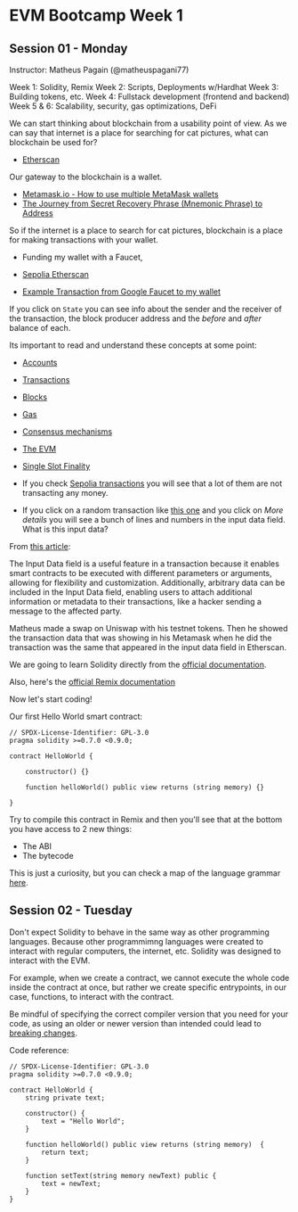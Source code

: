 # EVM Bootcamp Week 1

## Session 01 - Monday

Instructor: Matheus Pagain (@matheuspagani77)

Week 1: Solidity, Remix
Week 2: Scripts, Deployments w/Hardhat
Week 3: Building tokens, etc.
Week 4: Fullstack development (frontend and backend)
Week 5 & 6: Scalability, security, gas optimizations, DeFi

We can start thinking about blockchain from a usability point of view. As we can say that internet is a place for searching for cat pictures, what can blockchain be used for?

- [Etherscan](https://etherscan.io/)

Our gateway to the blockchain is a wallet.

- [Metamask.io - How to use multiple MetaMask wallets](https://support.metamask.io/managing-my-wallet/using-metamask/how-to-use-multiple-metamask-wallets/)
- [The Journey from Secret Recovery Phrase (Mnemonic Phrase) to Address](https://medium.com/mycrypto/the-journey-from-mnemonic-phrase-to-address-6c5e86e11e14)

So if the internet is a place to search for cat pictures, blockchain is a place for making transactions with your wallet.

- Funding my wallet with a Faucet,

- [Sepolia Etherscan](https://sepolia.etherscan.io/)

- [Example Transaction from Google Faucet to my wallet](https://sepolia.etherscan.io/tx/0x6102ee028a9c4f565bf20b3f59c93825d28b2a563471ab1d7196d8323ee281ad)

If you click on `State` you can see info about the sender and the receiver of the transaction, the block producer address and the _before_ and _after_ balance of each.

Its important to read and understand these concepts at some point:

- [Accounts](https://ethereum.org/en/developers/docs/accounts/)
- [Transactions](https://ethereum.org/en/developers/docs/transactions/)
- [Blocks](https://ethereum.org/en/developers/docs/blocks/)
- [Gas](https://ethereum.org/en/developers/docs/gas/)
- [Consensus mechanisms](https://ethereum.org/en/developers/docs/consensus-mechanisms/)
- [The EVM](https://ethereum.org/en/developers/docs/evm/)
- [Single Slot Finality](https://ethereum.org/en/roadmap/single-slot-finality)

- If you check [Sepolia transactions](https://sepolia.etherscan.io/txs) you will see that a lot of them are not transacting any money.

- If you click on a random transaction like [this one](https://sepolia.etherscan.io/tx/0x14d53b5a0f374ad64d44a773434cb5cc84e4e0db2dd5b671fbfd57d70e36fd2c) and you click on _More details_ you will see a bunch of lines and numbers in the input data field. What is this input data?

From [this article](https://info.etherscan.com/understanding-transaction-input-data/):

The Input Data field is a useful feature in a transaction because it enables smart contracts to be executed with different parameters or arguments, allowing for flexibility and customization. Additionally, arbitrary data can be included in the Input Data field, enabling users to attach additional information or metadata to their transactions, like a hacker sending a message to the affected party.

Matheus made a swap on Uniswap with his testnet tokens. Then he showed the transaction data that was showing in his Metamask when he did the transaction was the same that appeared in the input data field in Etherscan.

We are going to learn Solidity directly from the [official documentation](https://docs.soliditylang.org/en/v0.8.28/).

Also, here's the [official Remix documentation](https://remix-ide.readthedocs.io/en/latest/)

Now let's start coding!

Our first Hello World smart contract:

```solidity
// SPDX-License-Identifier: GPL-3.0
pragma solidity >=0.7.0 <0.9.0;

contract HelloWorld {

    constructor() {}

    function helloWorld() public view returns (string memory) {}

}
```

Try to compile this contract in Remix and then you'll see that at the bottom you have access to 2 new things:

- The ABI
- The bytecode

This is just a curiosity, but you can check a map of the language grammar [here](https://docs.soliditylang.org/en/v0.8.28/layout-of-source-files.html).

## Session 02 - Tuesday

Don't expect Solidity to behave in the same way as other programming languages. Because other programmimng languages were created to interact with regular computers, the internet, etc. Solidity was designed to interact with the EVM.

For example, when we create a contract, we cannot execute the whole code inside the contract at once, but rather we create specific entrypoints, in our case, functions, to interact with the contract.

Be mindful of specifying the correct compiler version that you need for your code, as using an older or newer version than intended could lead to [breaking changes](https://docs.soliditylang.org/en/latest/080-breaking-changes.html).

Code reference:

```solidity
// SPDX-License-Identifier: GPL-3.0
pragma solidity >=0.7.0 <0.9.0;

contract HelloWorld {
    string private text;

    constructor() {
        text = "Hello World";
    }

    function helloWorld() public view returns (string memory)  {
        return text;
    }

    function setText(string memory newText) public {
        text = newText;
    }
}
```
